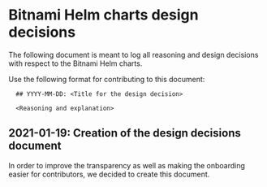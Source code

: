 # Bitnami Helm charts design decisions

The following document is meant to log all reasoning and design decisions with respect
to the Bitnami Helm charts.

Use the following format for contributing to this document:

```
  ## YYYY-MM-DD: <Title for the design decision>

  <Reasoning and explanation>
```

## 2021-01-19: Creation of the design decisions document

In order to improve the transparency as well as making the onboarding easier for contributors,
we decided to create this document.
